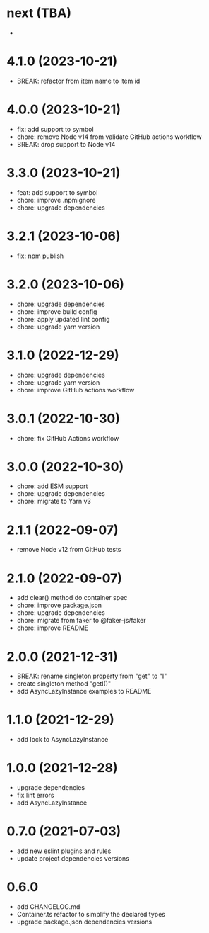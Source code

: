 # next (TBA)

*


# 4.1.0 (2023-10-21)

* BREAK: refactor from item name to item id


# 4.0.0 (2023-10-21)

* fix: add support to symbol
* chore: remove Node v14 from validate GitHub actions workflow 
* BREAK: drop support to Node v14


# 3.3.0 (2023-10-21)

* feat: add support to symbol
* chore: improve .npmignore
* chore: upgrade dependencies


# 3.2.1 (2023-10-06)

* fix: npm publish


# 3.2.0 (2023-10-06)

* chore: upgrade dependencies
* chore: improve build config
* chore: apply updated lint config
* chore: upgrade yarn version


# 3.1.0 (2022-12-29)

* chore: upgrade dependencies
* chore: upgrade yarn version
* chore: improve GitHub actions workflow


# 3.0.1 (2022-10-30)

* chore: fix GitHub Actions workflow


# 3.0.0 (2022-10-30)

* chore: add ESM support
* chore: upgrade dependencies
* chore: migrate to Yarn v3


# 2.1.1 (2022-09-07)

* remove Node v12 from GitHub tests


# 2.1.0 (2022-09-07)

* add clear() method do container spec
* chore: improve package.json
* chore: upgrade dependencies
* chore: migrate from faker to @faker-js/faker
* chore: improve README


# 2.0.0 (2021-12-31)

* BREAK: rename singleton property from "get" to "I"
* create singleton method "getI()"
* add AsyncLazyInstance examples to README


# 1.1.0 (2021-12-29)

* add lock to AsyncLazyInstance


# 1.0.0 (2021-12-28)

* upgrade dependencies
* fix lint errors
* add AsyncLazyInstance


# 0.7.0 (2021-07-03)
 
* add new eslint plugins and rules
* update project dependencies versions


# 0.6.0

* add CHANGELOG.md
* Container.ts refactor to simplify the declared types
* upgrade package.json dependencies versions

